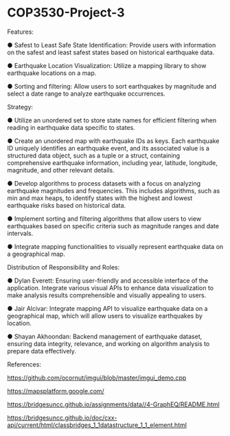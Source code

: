 # COP3530-Project-3

Features:

● Safest to Least Safe State Identification: Provide users with information on the safest
and least safest states based on historical earthquake data.

● Earthquake Location Visualization: Utilize a mapping library to show earthquake
locations on a map.

● Sorting and filtering: Allow users to sort earthquakes by magnitude and select a date
range to analyze earthquake occurrences.

Strategy:

● Utilize an unordered set to store state names for efficient filtering when reading in
earthquake data specific to states.

● Create an unordered map with earthquake IDs as keys. Each earthquake ID uniquely
identifies an earthquake event, and its associated value is a structured data object, such
as a tuple or a struct, containing comprehensive earthquake information, including year,
latitude, longitude, magnitude, and other relevant details.

● Develop algorithms to process datasets with a focus on analyzing earthquake
magnitudes and frequencies. This includes algorithms, such as min and max heaps, to
identify states with the highest and lowest earthquake risks based on historical data.

● Implement sorting and filtering algorithms that allow users to view earthquakes based on
specific criteria such as magnitude ranges and date intervals.

● Integrate mapping functionalities to visually represent earthquake data on a
geographical map.

Distribution of Responsibility and Roles:

● Dylan Everett: Ensuring user-friendly and accessible interface of the application.
Integrate various visual APIs to enhance data visualization to make analysis results
comprehensible and visually appealing to users.

● Jair Alcivar: Integrate mapping API to visualize earthquake data on a geographical map,
which will allow users to visualize earthquakes by location.

● Shayan Akhoondan: Backend management of earthquake dataset, ensuring data
integrity, relevance, and working on algorithm analysis to prepare data effectively.

References:

https://github.com/ocornut/imgui/blob/master/imgui_demo.cpp

https://mapsplatform.google.com/

https://bridgesuncc.github.io/assignments/data//4-GraphEQ/README.html

https://bridgesuncc.github.io/doc/cxx-api/current/html/classbridges_1_1datastructure_1_1_element.html
